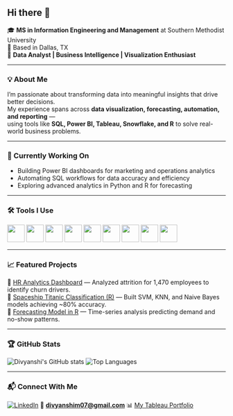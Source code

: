 ## Hi there 👋

🎓 **MS in Information Engineering and Management** at Southern Methodist University  
📍 Based in Dallas, TX  
💼 **Data Analyst | Business Intelligence | Visualization Enthusiast**

---

### 💡 About Me
I’m passionate about transforming data into meaningful insights that drive better decisions.  
My experience spans across **data visualization, forecasting, automation, and reporting** —  
using tools like **SQL, Power BI, Tableau, Snowflake, and R** to solve real-world business problems.

---

### 🔭 Currently Working On
- Building Power BI dashboards for marketing and operations analytics  
- Automating SQL workflows for data accuracy and efficiency  
- Exploring advanced analytics in Python and R for forecasting

---

### 🛠️ Tools I Use

<p align="left">
  <!-- Python -->
  <img src="https://cdn.jsdelivr.net/gh/devicons/devicon/icons/python/python-original.svg" width="40" height="40"/>
  <!-- R -->
  <img src="https://cdn.jsdelivr.net/gh/devicons/devicon/icons/r/r-original.svg" width="40" height="40"/>
  <!-- Tableau -->
  <img src="https://img.icons8.com/color/48/tableau-software.png" width="40" height="40"/>
  <!-- Power BI -->
  <img src="https://img.icons8.com/color/48/power-bi.png" width="40" height="40"/>
  <!-- MySQL -->
  <img src="https://cdn.jsdelivr.net/gh/devicons/devicon/icons/mysql/mysql-original.svg" width="40" height="40"/>
  <!-- Snowflake -->
  <img src="https://img.icons8.com/color/48/snowflake.png" width="40" height="40"/>
  <!-- AWS -->
  <img src="https://cdn.jsdelivr.net/gh/devicons/devicon/icons/amazonwebservices/amazonwebservices-original.svg" width="40" height="40"/>
  <!-- Git -->
  <img src="https://cdn.jsdelivr.net/gh/devicons/devicon/icons/git/git-original.svg" width="40" height="40"/>
  <!-- GitHub -->
  <img src="https://cdn.jsdelivr.net/gh/devicons/devicon/icons/github/github-original.svg" width="40" height="40"/>
</p>


---

### 📈 Featured Projects
🔹 [HR Analytics Dashboard](https://public.tableau.com/app/profile/divyanshi.mishra4171/vizzes) — Analyzed attrition for 1,470 employees to identify churn drivers.  
🔹 [Spaceship Titanic Classification (R)](https://github.com/yourusername/Spaceship-Titanic-Classification) — Built SVM, KNN, and Naive Bayes models achieving ~80% accuracy.  
🔹 [Forecasting Model in R](https://github.com/yourusername/Forecasting-Model) — Time-series analysis predicting demand and no-show patterns.  

---

### 🏆 GitHub Stats
![Divyanshi's GitHub stats](https://github-readme-stats.vercel.app/api?username=divyanshimishra&show_icons=true&theme=tokyonight)
![Top Languages](https://github-readme-stats.vercel.app/api/top-langs/?username=divyanshimishra&layout=compact&theme=tokyonight)

---

### 📬 Connect With Me
[![LinkedIn](https://img.shields.io/badge/LinkedIn-blue?style=for-the-badge&logo=linkedin)](https://linkedin.com/in/divyanshiimishra)
📧 **divyanshim07@gmail.com**
📊 [My Tableau Portfolio](https://public.tableau.com/app/profile/divyanshi.mishra4171/vizzes)
<!--
**divyanshicodes/divyanshicodes** is a ✨ _special_ ✨ repository because its `README.md` (this file) appears on your GitHub profile.

Here are some ideas to get you started:

- 🔭 I’m currently working on ...
- 🌱 I’m currently learning ...
- 👯 I’m looking to collaborate on ...
- 🤔 I’m looking for help with ...
- 💬 Ask me about ...
- 📫 How to reach me: ...
- 😄 Pronouns: ...
- ⚡ Fun fact: ...
-->
